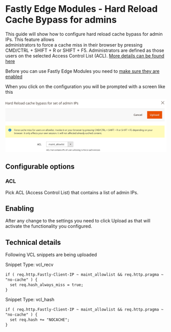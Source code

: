 # Fastly Edge Modules - Hard Reload Cache Bypass for admins

This guide will show how to configure hard reload cache bypass for admin IPs. This feature allows  
administrators to force a cache miss in their browser by pressing CMD/CTRL + SHIFT + R or SHIFT + F5.
Administrators are defined as those users on the selected Access Control List (ACL).
[More details can be found here](https://github.com/fastly/fastly-magento2/issues/147)

Before you can use Fastly Edge Modules you need to [make sure they are enabled](https://github.com/fastly/fastly-magento2/blob/master/Documentation/Guides/Edge-Modules/EDGE-MODULES.md)

When you click on the configuration you will be prompted with a screen like this

![Fastly Edge Module hard reload cache bypass](../../images/guides/edge-modules/edge-module-hard-reload-cache-bypass.png "Fastly Edge Module hard reload cache bypass")

## Configurable options

### ACL

Pick ACL (Access Control List) that contains a list of admin IPs.

## Enabling

After any change to the settings you need to click Upload as that will activate the functionality you configured.

## Technical details

Following VCL snippets are being uploaded

Snippet Type: vcl_recv

```vcl
if ( req.http.Fastly-Client-IP ~ maint_allowlist && req.http.pragma ~ "no-cache" ) {
  set req.hash_always_miss = true;
}
```

Snippet Type: vcl_hash

```vcl
if ( req.http.Fastly-Client-IP ~ maint_allowlist && req.http.pragma ~ "no-cache" ) {
  set req.hash += "NOCACHE";
}
```
